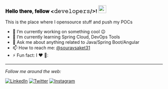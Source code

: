 
### 𝐇𝐞𝐥𝐥𝐨 𝐭𝐡𝐞𝐫𝐞, 𝐟𝐞𝐥𝐥𝐨𝐰 <𝚍𝚎𝚟𝚎𝚕𝚘𝚙𝚎𝚛𝚜/>! <img src="https://media.giphy.com/media/hvRJCLFzcasrR4ia7z/giphy.gif" width="25px"></a>
This is the place where I opensource stuff and push my POCs

- 🔭 I’m currently working on something cool :wink:
- 🌱 I’m currently learning Spring Cloud, DevOps Tools
- 💬 Ask me about anything related to Java/Spring Boot/Angular
- 📫 How to reach me: [@souravsaket31](https://twitter.com/souravsaket31) 
- ⚡ Fun fact: I :heart: 📸:



---

<i>Follow me around the web:</i><br>

<a href="https://www.linkedin.com/in/souravsaket31/" target="_blank"><img src="https://img.shields.io/badge/LinkedIn-%230077B5.svg?&style=flat-square&logo=linkedin&logoColor=white" alt="LinkedIn"></a>
<a href="https://twitter.com/souravsaket31" target="_blank"><img src="https://img.shields.io/badge/-manigandanjeff-1DA1F2?style=flat-square&logo=twitter&logoColor=1DA1F2&labelColor=000" alt="Twitter"></a>
<a href="https://www.instagram.com/ne.xt_element/?hl=en" target="_blank"><img src="https://img.shields.io/badge/Instagram-%23E4405F.svg?&style=flat-square&logo=instagram&logoColor=white" alt="Instagram"></a>



<!--

### Hi there 👋
**souravsaket31/souravsaket31** is a ✨ _special_ ✨ repository because its `README.md` (this file) appears on your GitHub profile.

Here are some ideas to get you started:

- 🔭 I’m currently working on ...
- 🌱 I’m currently learning ...
- 👯 I’m looking to collaborate on ...
- 🤔 I’m looking for help with ...
- 💬 Ask me about ...
- 📫 How to reach me: ...
- 😄 Pronouns: ...
- ⚡ Fun fact: ...
-->
